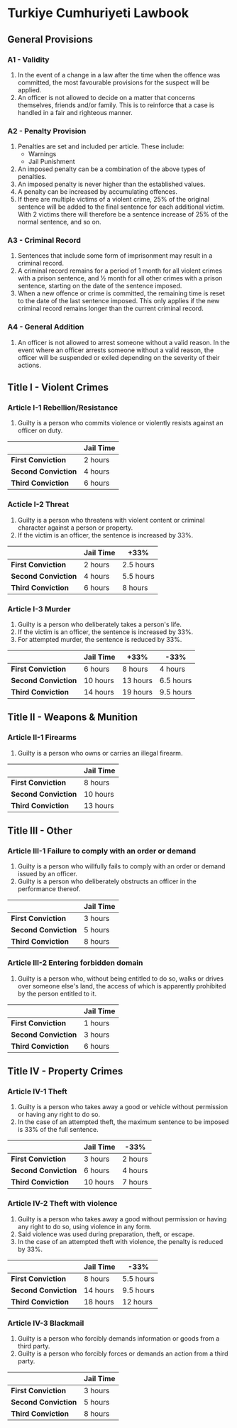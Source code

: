 # Turkiye Cumhuriyeti Lawbook

## General Provisions

### A1 - Validity

1. In the event of a change in a law after the time when the offence was committed, the most favourable provisions for the suspect will be applied.
2. An officer is not allowed to decide on a matter that concerns themselves, friends and/or family. This is to reinforce that a case is handled in a fair and righteous manner.

### A2 - Penalty Provision

1. Penalties are set and included per article. These include:
    * Warnings
    * Jail Punishment
2. An imposed penalty can be a combination of the above types of penalties.
3. An imposed penalty is never higher than the established values.
4. A penalty can be increased by accumulating offences.
5. If there are multiple victims of a violent crime, 25% of the original sentence will be added to the final sentence for each additional victim. With 2 victims there will therefore be a sentence increase of 25% of the normal sentence, and so on.

### A3 - Criminal Record

1. Sentences that include some form of imprisonment may result in a criminal record.
2. A criminal record remains for a period of 1 month for all violent crimes with a prison sentence, and ½ month for all other crimes with a prison sentence, starting on the date of the sentence imposed.
3. When a new offence or crime is committed, the remaining time is reset to the date of the last sentence imposed. This only applies if the new criminal record remains longer than the current criminal record.

### A4 - General Addition

1. An officer is not allowed to arrest someone without a valid reason. In the event where an officer arrests someone without a valid reason, the officer will be suspended or exiled depending on the severity of their actions.

## Title I - Violent Crimes

### Article I-1 Rebellion/Resistance

1. Guilty is a person who commits violence or violently resists against an officer on duty.

|   | **Jail Time**  |
|---|---|
|  **First Conviction** | 2 hours |
| **Second Conviction**  | 4 hours |
| **Third Conviction**  | 6 hours |

### Acticle I-2 Threat

1. Guilty is a person who threatens with violent content or criminal character against a person or property.
2. If the victim is an officer, the sentence is increased by 33%.

|   | **Jail Time**  | **+33%** |
|---|---|---|
|  **First Conviction** | 2 hours | 2.5 hours |
| **Second Conviction**  | 4 hours | 5.5 hours |
| **Third Conviction**  | 6 hours | 8 hours |

### Article I-3 Murder

1. Guilty is a person who deliberately takes a person's life. 
2. If the victim is an officer, the sentence is increased by 33%.
3. For attempted murder, the sentence is reduced by 33%.

|   | **Jail Time**  | **+33%** | **-33%** |
|---|---|---|---|
|  **First Conviction** | 6 hours | 8 hours | 4 hours |
| **Second Conviction**  | 10 hours | 13 hours | 6.5 hours |
| **Third Conviction**  | 14 hours | 19 hours | 9.5 hours |

## Title II - Weapons & Munition

### Article II-1 Firearms

1. Guilty is a person who owns or carries an illegal firearm.

|   | **Jail Time**  |
|---|---|
|  **First Conviction** | 8 hours |
| **Second Conviction**  | 10 hours |
| **Third Conviction**  | 13 hours |

## Title III - Other

### Article III-1 Failure to comply with an order or demand

1. Guilty is a person who willfully fails to comply with an order or demand issued by an officer.
2. Guilty is a person who deliberately obstructs an officer in the performance thereof.

|   | **Jail Time**  |
|---|---|
|  **First Conviction** | 3 hours |
| **Second Conviction**  | 5 hours |
| **Third Conviction**  | 8 hours |

### Article III-2 Entering forbidden domain

1. Guilty is a person who, without being entitled to do so, walks or drives over someone else's land, the access of which is apparently prohibited by the person entitled to it.

|   | **Jail Time**  |
|---|---|
|  **First Conviction** | 1 hours |
| **Second Conviction**  | 3 hours |
| **Third Conviction**  | 6 hours |

## Title IV - Property Crimes

### Article IV-1 Theft

1. Guilty is a person who takes away a good or vehicle without permission or having any right to do so.
2. In the case of an attempted theft, the maximum sentence to be imposed is 33% of the full sentence.

|   | **Jail Time**  | **-33%** |
|---|---|---|
|  **First Conviction** | 3 hours | 2 hours |
| **Second Conviction**  | 6 hours | 4 hours |
| **Third Conviction**  | 10 hours | 7 hours |

### Article IV-2 Theft with violence

1. Guilty is a person who takes away a good without permission or having any right to do so, using violence in any form.
2. Said violence was used during preparation, theft, or escape.
3. In the case of an attempted theft with violence, the penalty is reduced by 33%.

|   | **Jail Time**  | **-33%** |
|---|---|---|
|  **First Conviction** | 8 hours | 5.5 hours |
| **Second Conviction**  | 14 hours | 9.5 hours |
| **Third Conviction**  | 18 hours | 12 hours |

### Article IV-3 Blackmail

1. Guilty is a person who forcibly demands information or goods from a third party.
2. Guilty is a person who forcibly forces or demands an action from a third party.

|   | **Jail Time**  |
|---|---|
|  **First Conviction** | 3 hours |
| **Second Conviction**  | 5 hours |
| **Third Conviction**  | 8 hours |
